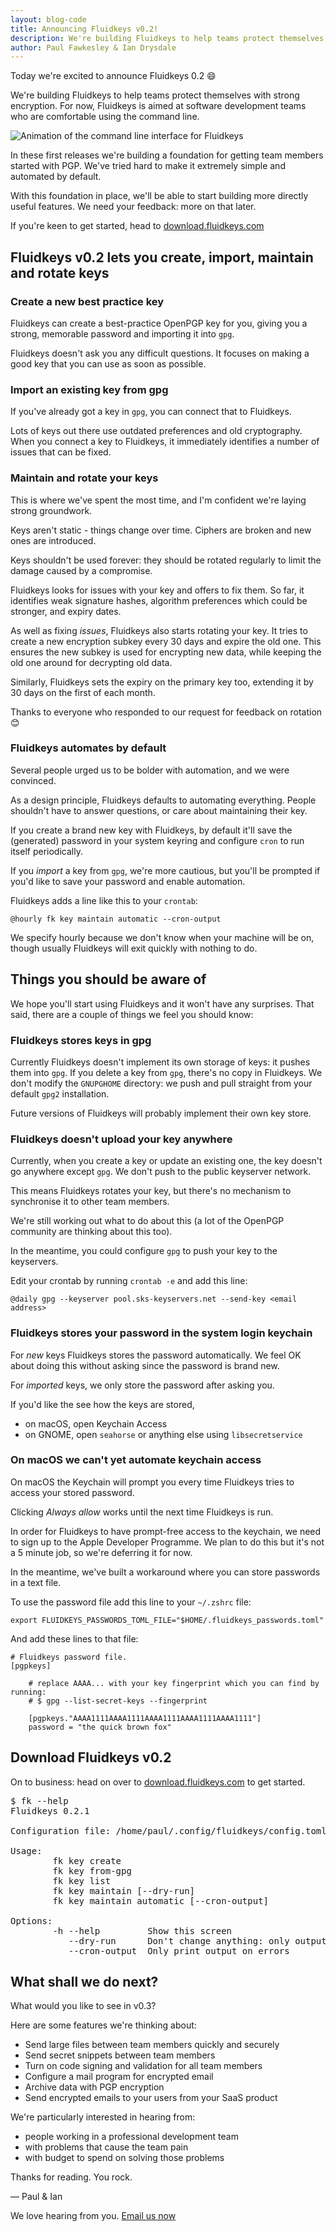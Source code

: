 ```yaml
---
layout: blog-code
title: Announcing Fluidkeys v0.2!
description: We're building Fluidkeys to help teams protect themselves with strong encryption. Today we're excited to announce Fluidkeys 0.2, a foundation for getting team members started with PGP.
author: Paul Fawkesley & Ian Drysdale
---
```


Today we're excited to announce Fluidkeys 0.2 😄

We're building Fluidkeys to help teams protect themselves with strong encryption. For now, Fluidkeys is aimed at software development teams who are comfortable using the command line.

![Animation of the command line interface for Fluidkeys](images/release-0-2-0-animation.svg)

In these first releases we're building a foundation for getting team members started with PGP. We've tried hard to make it extremely simple and automated by default.

With this foundation in place, we'll be able to start building more directly useful features. We need your feedback: more on that later.

If you're keen to get started, head to [download.fluidkeys.com](https://download.fluidkeys.com)

## Fluidkeys v0.2 lets you create, import, maintain and rotate keys

### Create a new best practice key

Fluidkeys can create a best-practice OpenPGP key for you, giving you a strong,
memorable password and importing it into `gpg`.

Fluidkeys doesn't ask you any difficult questions. It focuses on making a good key that you can use as soon as possible.

### Import an existing key from gpg

If you've already got a key in `gpg`, you can connect that to Fluidkeys.

Lots of keys out there use outdated preferences and old cryptography. When you connect a key to Fluidkeys, it immediately identifies a number of issues that can be fixed.

### Maintain and rotate your keys

This is where we've spent the most time, and I'm confident we're laying strong groundwork.

Keys aren't static - things change over time. Ciphers are broken and new ones are introduced.

Keys shouldn't be used forever: they should be rotated regularly to limit the damage caused by a compromise.

Fluidkeys looks for issues with your key and offers to fix them. So far, it identifies weak signature hashes, algorithm preferences which could be stronger, and expiry dates.

As well as fixing *issues*, Fluidkeys also starts rotating your key. It tries to create a new encryption subkey every 30 days and expire the old one. This ensures the new subkey is used for encrypting new data, while keeping the old one around for decrypting old data.

Similarly, Fluidkeys sets the expiry on the primary key too, extending it by 30 days on the first of each month.

Thanks to everyone who responded to our request for feedback on rotation 😊

### Fluidkeys automates by default

Several people urged us to be bolder with automation, and we were convinced.

As a design principle, Fluidkeys defaults to automating everything. People shouldn't have to answer questions, or care about maintaining their key.

If you create a brand new key with Fluidkeys, by default it'll save the (generated) password in your system keyring and configure `cron` to run itself periodically.

If you *import* a key from `gpg`, we're more cautious, but you'll be prompted if you'd like to save your password and enable automation.

Fluidkeys adds a line like this to your `crontab`:

```
@hourly fk key maintain automatic --cron-output
```

We specify hourly because we don't know when your machine will be on, though usually Fluidkeys will exit quickly with nothing to do.

## Things you should be aware of

We hope you'll start using Fluidkeys and it won't have any surprises. That said, there are a couple of things we feel you should know:

### Fluidkeys stores keys in gpg

Currently Fluidkeys doesn't implement its own storage of keys: it pushes them into `gpg`. If you delete a key from `gpg`, there's no copy in Fluidkeys. We don't modify the `GNUPGHOME` directory: we push and pull straight from your default `gpg2` installation.

Future versions of Fluidkeys will probably implement their own key store.

### Fluidkeys doesn't upload your key anywhere

Currently, when you create a key or update an existing one, the key doesn't go anywhere except `gpg`. We don't push to the public keyserver network.

This means Fluidkeys rotates your key, but there's no mechanism to synchronise it to other team members.

We're still working out what to do about this (a lot of the OpenPGP community are thinking about this too).

In the meantime, you could configure `gpg` to push your key to the keyservers.

Edit your crontab by running `crontab -e` and add this line:

```
@daily gpg --keyserver pool.sks-keyservers.net --send-key <email address>
```

### Fluidkeys stores your password in the system login keychain

For *new* keys Fluidkeys stores the password automatically. We feel OK about doing this without asking since the password is brand new.

For *imported* keys, we only store the password after asking you.

If you'd like the see how the keys are stored,

* on macOS, open Keychain Access
* on GNOME, open `seahorse` or anything else using `libsecretservice`

### On macOS we can't yet automate keychain access

On macOS the Keychain will prompt you every time Fluidkeys tries to access your stored password.

Clicking *Always allow* works until the next time Fluidkeys is run.

In order for Fluidkeys to have prompt-free access to the keychain, we need to sign up to the Apple Developer Programme. We plan to do this but it's not a 5 minute job, so we're deferring it for now.

In the meantime, we've built a workaround where you can store passwords in a text file.

To use the password file add this line to your `~/.zshrc` file:

```
export FLUIDKEYS_PASSWORDS_TOML_FILE="$HOME/.fluidkeys_passwords.toml"
```

And add these lines to that file:

```
# Fluidkeys password file.
[pgpkeys]

    # replace AAAA... with your key fingerprint which you can find by running:
    # $ gpg --list-secret-keys --fingerprint

    [pgpkeys."AAAA1111AAAA1111AAAA1111AAAA1111AAAA1111"]
    password = "the quick brown fox"
```

## Download Fluidkeys v0.2

On to business: head on over to [download.fluidkeys.com](https://download.fluidkeys.com) to get started.

<pre class="terminal">
<span class="prompt">$</span> fk --help
Fluidkeys 0.2.1

Configuration file: /home/paul/.config/fluidkeys/config.toml

Usage:
        fk key create
        fk key from-gpg
        fk key list
        fk key maintain [--dry-run]
        fk key maintain automatic [--cron-output]

Options:
        -h --help         Show this screen
           --dry-run      Don't change anything: only output what would happen
           --cron-output  Only print output on errors
</pre>

## What shall we do next?

What would you like to see in v0.3?

Here are some features we're thinking about:

* Send large files between team members quickly and securely
* Send secret snippets between team members
* Turn on code signing and validation for all team members
* Configure a mail program for encrypted email
* Archive data with PGP encryption
* Send encrypted emails to your users from your SaaS product

We're particularly interested in hearing from:

* people working in a professional development team
* with problems that cause the team pain
* with budget to spend on solving those problems

Thanks for reading. You rock.

— Paul & Ian

We love hearing from you. [Email us now](mailto:hello@fluidkeys.com)